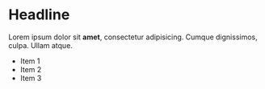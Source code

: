 Headline
========

Lorem ipsum dolor sit __amet__, consectetur adipisicing.  Cumque dignissimos, culpa.  Ullam atque.

* Item 1
* Item 2
* Item 3
